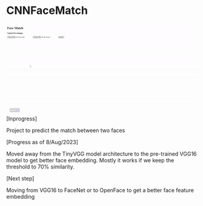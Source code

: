 # CNNFaceMatch

<img align="left" src="https://github.com/deepakpillai/CNNFaceMatch/blob/main/Result.gif?raw=true" />

<br>
<br>
<br>
<br>
<br>
<br>
<br>
<br>
<br>
<br>
<br>
<br>
<br>

[Inprogress]

Project to predict the match between two faces

[Progress as of 8/Aug/2023]

Moved away from the TinyVGG model architecture to the pre-trained VGG16 model to get better face embedding.
Mostly it works if we keep the threshold to 70% similarity.

[Next step]

Moving from VGG16 to FaceNet or to OpenFace to get a better face feature embedding 

